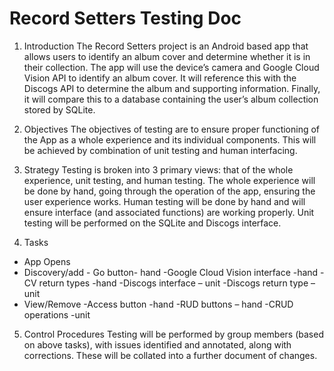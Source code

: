 # Record Setters Testing Doc

1.	Introduction
        The Record Setters project is an Android based app that allows users to identify an album cover and determine whether it is in their collection.  The app will use the device’s camera and Google Cloud Vision API to identify an album cover.  It will reference this with the Discogs API to determine the album and supporting information.  Finally, it will compare this to a database containing the user’s album collection stored by SQLite.

2.	Objectives
The objectives of testing are to ensure proper functioning of the App as a whole experience and its individual components.  This will be achieved by combination of unit testing and human interfacing.

3.	Strategy
Testing is broken into 3 primary views: that of the whole experience, unit testing, and human testing.  The whole experience will be done by hand, going through the operation of the app, ensuring the user experience works.  Human testing will be done by hand and will ensure interface (and associated functions) are working properly.  Unit testing will be performed on the SQLite and Discogs interface.

4.	Tasks
-   App Opens
-   Discovery/add
        - Go button- hand
        -Google Cloud Vision interface -hand
-CV return types -hand
-Discogs interface – unit
-Discogs return type – unit
-   View/Remove
-Access button -hand
-RUD buttons – hand
-CRUD operations -unit

5.	Control Procedures
Testing will be performed by group members (based on above tasks), with issues identified and annotated, along with corrections.  These will be collated into a further document of changes.
